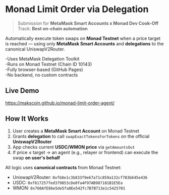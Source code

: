 # Monad Limit Order via Delegation

> Submission for **MetaMask Smart Accounts x Monad Dev Cook-Off**  
> Track: **Best on-chain automation**

Automatically execute token swaps on **Monad Testnet** when a price target is reached — using only **MetaMask Smart Accounts** and **delegations** to the canonical UniswapV2Router.

-Uses MetaMask Delegation Toolkit  
-Runs on Monad Testnet (Chain ID 10143)  
-Fully browser-based (GitHub Pages)  
-No backend, no custom contracts


## Live Demo

https://makscoin.github.io/monad-limit-order-agent/


##  How It Works

1. User creates a **MetaMask Smart Account** on Monad Testnet
2. Grants **delegation** to call `swapExactTokensForTokens` on the official **UniswapV2Router**
3. App checks current **USDC/WMON price** via `getAmountsOut`
4. If price ≤ target → an agent (e.g., relayer or frontend) can execute the swap **on user's behalf**

All logic uses **canonical contracts** from Monad Testnet:
- UniswapV2Router: `0xfb8e1c3b833f9e67a71c859a132cf783b645e436`
- USDC: `0xf817257fed379853cDe0fa4F97AB987181B1E5Ea`
- WMON: `0x760AfE86e5de5fa0Ee542fc7B7B713e1c5425701`

